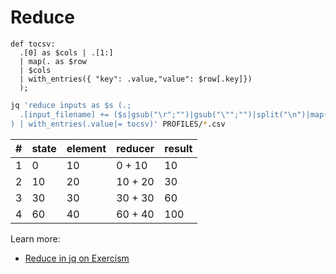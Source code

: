 ---
---

# Reduce

```jq
def tocsv:
  .[0] as $cols | .[1:]
  | map(. as $row
  | $cols
  | with_entries({ "key": .value,"value": $row[.key]})
  );
```

```sh
jq 'reduce inputs as $s (.;
  .[input_filename] += ($s|gsub("\r";"")|gsub("\"";"")|split("\n")|map(split(",")))
) | with_entries(.value|= tocsv)' PROFILES/*.csv
```

| #   | state | element | reducer | result |
| --- | ----- | ------- | ------- | ------ |
| 1   | 0     | 10      | 0 + 10  | 10     |
| 2   | 10    | 20      | 10 + 20 | 30     |
| 3   | 30    | 30      | 30 + 30 | 60     |
| 4   | 60    | 40      | 60 + 40 | 100    |

Learn more:

- [Reduce in jq on Exercism](https://exercism.org/tracks/jq/concepts/reduce)
